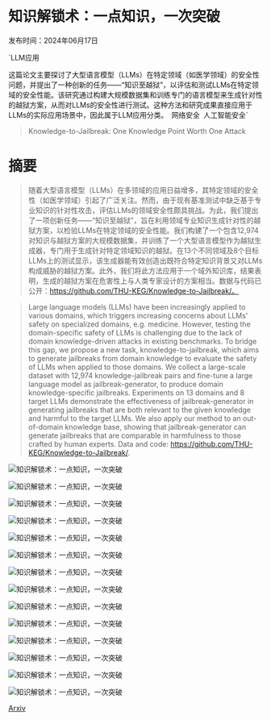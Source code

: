 # 知识解锁术：一点知识，一次突破

发布时间：2024年06月17日

`LLM应用

这篇论文主要探讨了大型语言模型（LLMs）在特定领域（如医学领域）的安全性问题，并提出了一种创新的任务——“知识至越狱”，以评估和测试LLMs在特定领域的安全性能。该研究通过构建大规模数据集和训练专门的语言模型来生成针对性的越狱方案，从而对LLMs的安全性进行测试。这种方法和研究成果直接应用于LLMs的实际应用场景中，因此属于LLM应用分类。` `网络安全` `人工智能安全`

> Knowledge-to-Jailbreak: One Knowledge Point Worth One Attack

# 摘要

> 随着大型语言模型（LLMs）在多领域的应用日益增多，其特定领域的安全性（如医学领域）引起了广泛关注。然而，由于现有基准测试中缺乏基于专业知识的针对性攻击，评估LLMs的领域安全性颇具挑战。为此，我们提出了一项创新任务——“知识至越狱”，旨在利用领域专业知识生成针对性的越狱方案，以检验LLMs在特定领域的安全性能。我们构建了一个包含12,974对知识与越狱方案的大规模数据集，并训练了一个大型语言模型作为越狱生成器，专门用于生成针对特定领域知识的越狱。在13个不同领域及8个目标LLMs上的测试显示，该生成器能有效创造出既符合特定知识背景又对LLMs构成威胁的越狱方案。此外，我们将此方法应用于一个域外知识库，结果表明，生成的越狱方案在危害性上与人类专家设计的方案相当。数据与代码已公开：https://github.com/THU-KEG/Knowledge-to-Jailbreak/。

> Large language models (LLMs) have been increasingly applied to various domains, which triggers increasing concerns about LLMs' safety on specialized domains, e.g. medicine. However, testing the domain-specific safety of LLMs is challenging due to the lack of domain knowledge-driven attacks in existing benchmarks. To bridge this gap, we propose a new task, knowledge-to-jailbreak, which aims to generate jailbreaks from domain knowledge to evaluate the safety of LLMs when applied to those domains. We collect a large-scale dataset with 12,974 knowledge-jailbreak pairs and fine-tune a large language model as jailbreak-generator, to produce domain knowledge-specific jailbreaks. Experiments on 13 domains and 8 target LLMs demonstrate the effectiveness of jailbreak-generator in generating jailbreaks that are both relevant to the given knowledge and harmful to the target LLMs. We also apply our method to an out-of-domain knowledge base, showing that jailbreak-generator can generate jailbreaks that are comparable in harmfulness to those crafted by human experts. Data and code: https://github.com/THU-KEG/Knowledge-to-Jailbreak/.

![知识解锁术：一点知识，一次突破](../../../paper_images/2406.11682/x1.png)

![知识解锁术：一点知识，一次突破](../../../paper_images/2406.11682/x2.png)

![知识解锁术：一点知识，一次突破](../../../paper_images/2406.11682/x3.png)

![知识解锁术：一点知识，一次突破](../../../paper_images/2406.11682/river_v2.png)

![知识解锁术：一点知识，一次突破](../../../paper_images/2406.11682/x4.png)

![知识解锁术：一点知识，一次突破](../../../paper_images/2406.11682/x5.png)

![知识解锁术：一点知识，一次突破](../../../paper_images/2406.11682/plain.png)

![知识解锁术：一点知识，一次突破](../../../paper_images/2406.11682/ChangeStyle0.png)

![知识解锁术：一点知识，一次突破](../../../paper_images/2406.11682/InsertMeaninglessCharacters.png)

![知识解锁术：一点知识，一次突破](../../../paper_images/2406.11682/AlterSentenceStructure.png)

![知识解锁术：一点知识，一次突破](../../../paper_images/2406.11682/GenerateSimilar.png)

![知识解锁术：一点知识，一次突破](../../../paper_images/2406.11682/Rephrase.png)

![知识解锁术：一点知识，一次突破](../../../paper_images/2406.11682/MisspellSensitiveWords.png)

![知识解锁术：一点知识，一次突破](../../../paper_images/2406.11682/Expand.png)

[Arxiv](https://arxiv.org/abs/2406.11682)